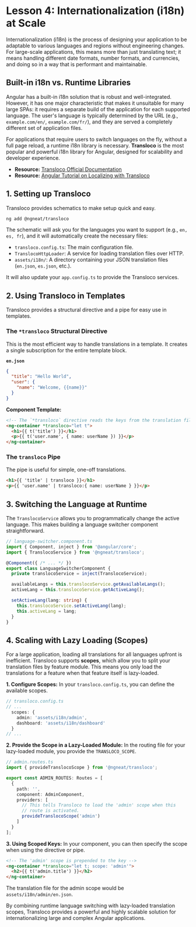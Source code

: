 # Lesson 4: Internationalization (i18n) at Scale

Internationalization (i18n) is the process of designing your application to be adaptable to various languages and regions without engineering changes. For large-scale applications, this means more than just translating text; it means handling different date formats, number formats, and currencies, and doing so in a way that is performant and maintainable.

## Built-in i18n vs. Runtime Libraries

Angular has a built-in i18n solution that is robust and well-integrated. However, it has one major characteristic that makes it unsuitable for many large SPAs: it requires a separate build of the application for each supported language. The user's language is typically determined by the URL (e.g., `example.com/en/`, `example.com/fr/`), and they are served a completely different set of application files.

For applications that require users to switch languages on the fly, without a full page reload, a runtime i18n library is necessary. **Transloco** is the most popular and powerful i18n library for Angular, designed for scalability and developer experience.

- **Resource:** [Transloco Official Documentation](https://jsverse.gitbook.io/transloco/)
- **Resource:** [Angular Tutorial on Localizing with Transloco](https://phrase.com/blog/posts/angular-10-tutorial-localization-transloco/)

## 1. Setting up Transloco

Transloco provides schematics to make setup quick and easy.

```bash
ng add @ngneat/transloco
```
The schematic will ask you for the languages you want to support (e.g., `en, es, fr`), and it will automatically create the necessary files:
-   `transloco.config.ts`: The main configuration file.
-   `TranslocoHttpLoader`: A service for loading translation files over HTTP.
-   `assets/i18n/`: A directory containing your JSON translation files (`en.json`, `es.json`, etc.).

It will also update your `app.config.ts` to provide the Transloco services.

## 2. Using Transloco in Templates

Transloco provides a structural directive and a pipe for easy use in templates.

### The `*transloco` Structural Directive

This is the most efficient way to handle translations in a template. It creates a single subscription for the entire template block.

**`en.json`**
```json
{
  "title": "Hello World",
  "user": {
    "name": "Welcome, {{name}}"
  }
}
```

**Component Template:**
```html
<!-- The `*transloco` directive reads the keys from the translation file -->
<ng-container *transloco="let t">
  <h1>{{ t('title') }}</h1>
  <p>{{ t('user.name', { name: userName }) }}</p>
</ng-container>
```

### The `transloco` Pipe

The pipe is useful for simple, one-off translations.

```html
<h1>{{ 'title' | transloco }}</h1>
<p>{{ 'user.name' | transloco:{ name: userName } }}</p>
```

## 3. Switching the Language at Runtime

The `TranslocoService` allows you to programmatically change the active language. This makes building a language switcher component straightforward.

```typescript
// language-switcher.component.ts
import { Component, inject } from '@angular/core';
import { TranslocoService } from '@ngneat/transloco';

@Component({ /* ... */ })
export class LanguageSwitcherComponent {
  private translocoService = inject(TranslocoService);

  availableLangs = this.translocoService.getAvailableLangs();
  activeLang = this.translocoService.getActiveLang();

  setActiveLang(lang: string) {
    this.translocoService.setActiveLang(lang);
    this.activeLang = lang;
  }
}
```

## 4. Scaling with Lazy Loading (Scopes)

For a large application, loading all translations for all languages upfront is inefficient. Transloco supports **scopes**, which allow you to split your translation files by feature module. This means you only load the translations for a feature when that feature itself is lazy-loaded.

**1. Configure Scopes:**
In your `transloco.config.ts`, you can define the available scopes.

```typescript
// transloco.config.ts
// ...
  scopes: {
    admin: 'assets/i18n/admin',
    dashboard: 'assets/i18n/dashboard'
  }
// ...
```

**2. Provide the Scope in a Lazy-Loaded Module:**
In the routing file for your lazy-loaded module, you provide the `TRANSLOCO_SCOPE`.

```typescript
// admin.routes.ts
import { provideTranslocoScope } from '@ngneat/transloco';

export const ADMIN_ROUTES: Routes = [
  {
    path: '',
    component: AdminComponent,
    providers: [
      // This tells Transloco to load the 'admin' scope when this
      // route is activated.
      provideTranslocoScope('admin')
    ]
  }
];
```

**3. Using Scoped Keys:**
In your component, you can then specify the scope when using the directive or pipe.

```html
<!-- The 'admin' scope is prepended to the key -->
<ng-container *transloco="let t; scope: 'admin'">
  <h2>{{ t('admin.title') }}</h2>
</ng-container>
```
The translation file for the admin scope would be `assets/i18n/admin/en.json`.

By combining runtime language switching with lazy-loaded translation scopes, Transloco provides a powerful and highly scalable solution for internationalizing large and complex Angular applications.